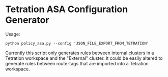 # Tetration ASA Configuration Generator

Usage:

```
python policy_asa.py --config 'JSON_FILE_EXPORT_FROM_TETRATION'
```

Currently this script only generates rules between internal clusters in a Tetration
workspace and the "External" cluster.  It could be easily altered to generate
rules between route-tags that are imported into a Tetration workspace.
